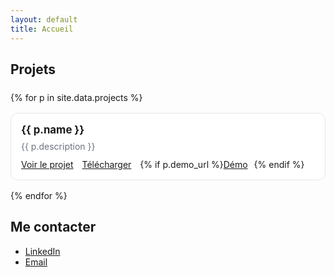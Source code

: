 ```yaml
---
layout: default
title: Accueil
---
```


<style>

.grid {
  display: grid;
  grid-template-columns: repeat(auto-fill, minmax(260px, 1fr));
  gap: 16px;
  margin: 24px 0;
}
.card {
  border: 1px solid #e5e7eb; 
  border-radius: 12px;
  padding: 16px;
  transition: transform .12s ease, box-shadow .12s ease;
  background: #fff;
}
.card:hover {
  transform: translateY(-2px);
  box-shadow: 0 6px 16px rgba(0,0,0,.06);
}
.card h3 { margin: 0 0 8px; font-size: 1.05rem; }
.card p  { margin: 0 0 12px; color: #6b7280; }
.card a  { margin-right: 10px; white-space: nowrap; }
.badge {
  display: inline-block; font-size: 12px; background:#f3f4f6; color:#374151;
  padding: 2px 8px; border-radius: 999px; margin-left: 6px;
}
.header h1 { margin-bottom: 6px; }
.subtitle { color:#6b7280; margin-top:0; }
</style>

## Projets

<div class="grid">
{% for p in site.data.projects %}
  <div class="card">
    <h3>{{ p.name }}</h3>
    <p>{{ p.description }}</p>
    <div>
      <a href="https://github.com/{{ p.repo }}">Voir le projet</a>
      <a href="https://github.com/{{ p.repo }}/archive/refs/heads/main.zip">Télécharger</a>
      {% if p.demo_url %}<a href="{{ p.demo_url }}">Démo</a>{% endif %}
    </div>
  </div>
{% endfor %}
</div>

## Me contacter
- [LinkedIn](https://fr.linkedin.com/in/louiscapellari)
- [Email](mailto:capellarilouis@gmail.com)

